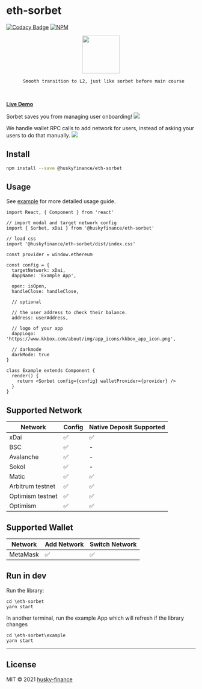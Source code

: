 # eth-sorbet

[![Codacy Badge](https://api.codacy.com/project/badge/Grade/c1284f47efa14c5a947628bcc1c17c17)](https://app.codacy.com/gh/husky-finance/eth-sorbet?utm_source=github.com&utm_medium=referral&utm_content=husky-finance/eth-sorbet&utm_campaign=Badge_Grade_Settings)
[![NPM](https://img.shields.io/npm/v/@huskyfinance/eth-sorbet.svg)](https://www.npmjs.com/package/@huskyfinance/eth-sorbet)

<p align="center">
<img src="https://i.imgur.com/Q6k8YyH.png" height=100>

<p align="center"><code>  Smooth transition to L2, just like sorbet before main course</code></p>

<br>

[**Live Demo**](https://eth-sorbet-demo.netlify.app/)

Sorbet saves you from managing user onboarding!
![](https://i.imgur.com/qeq0yHy.png)

We handle wallet RPC calls to add network for users, instead of asking your users to do that manually.
![](https://i.imgur.com/kZ3wM1t.png)

## Install

```bash
npm install --save @huskyfinance/eth-sorbet
```

## Usage

See [example](./example) for more detailed usage guide.

```tsx
import React, { Component } from 'react'

// import modal and target network config
import { Sorbet, xDai } from '@huskyfinance/eth-sorbet'

// load css
import '@huskyfinance/eth-sorbet/dist/index.css'

const provider = window.ethereum

const config = {
  targetNetwork: xDai,
  dappName: 'Example App',

  open: isOpen,
  handleClose: handleClose,
  
  // optional

  // the user address to check their balance.
  address: userAddress,

  // logo of your app
  dappLogo: 'https://www.kkbox.com/about/img/app_icons/kkbox_app_icon.png',

  // darkmode
  darkMode: true
}

class Example extends Component {
  render() {
    return <Sorbet config={config} walletProvider={provider} />
  }
}
```

## Supported Network

| Network          | Config | Native Deposit Supported |
| ---------------- | ------ | ------------------------ |
| xDai             | ✅     | ✅                       |
| BSC              | ✅     | -                        |
| Avalanche        | ✅     | -                        |
| Sokol            | ✅     | -                        |
| Matic            | ✅     | ✅                       |
| Arbitrum testnet | ✅     | ✅                       |
| Optimism testnet | ✅     | ✅                       |
| Optimism         | ✅     | ✅                       |

## Supported Wallet

| Network  | Add Network | Switch Network |
| -------- | ----------- | -------------- |
| MetaMask | ✅          | ✅             |

## Run in dev

Run the library:

```shell
cd \eth-sorbet
yarn start
```

In another terminal, run the example App which will refresh if the library changes

```shell
cd \eth-sorbet\example
yarn start
```

---

## License

MIT © 2021 [husky-finance](https://github.com/husky-finance)
